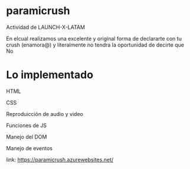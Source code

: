 # paramicrush

Actividad de LAUNCH-X-LATAM 

En elcual realizamos una excelente y original forma de declararte con tu crush (enamora@) y literalmente no tendra la oportunidad de decirte que No

# Lo implementado

HTML

CSS

Reproduicción de audio y video

Funciones de JS

Manejo del DOM

Manejo de eventos

link:
https://paramicrush.azurewebsites.net/
